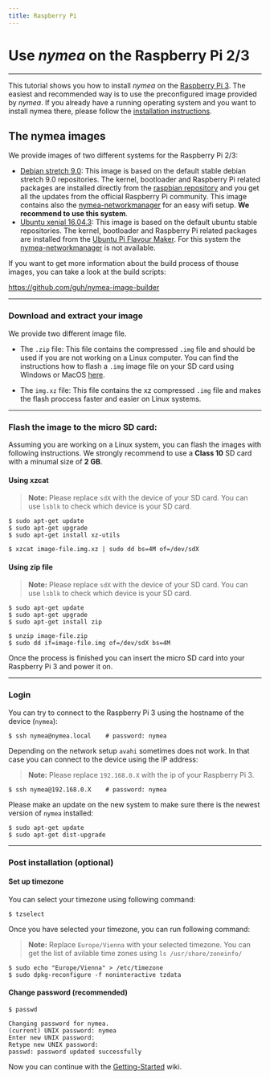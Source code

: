 ```yaml
---
title: Raspberry Pi
---
```


# Use *nymea* on the Raspberry Pi 2/3
--------------------------------------------

This tutorial shows you how to install *nymea* on the [Raspberry Pi 3](https://www.raspberrypi.org/). The easiest and recommended way is to use the preconfigured image provided by *nymea*. If you already have a running operating system and you want to install nymea there, please follow the [installation instructions](/documentation/nymea/master/install/).

## The nymea images

We provide images of two different systems for the Raspberry Pi 2/3:

* [Debian stretch 9.0](https://jenkins.nymea.io/view/images/job/raspberry-pi-3-nymea-image-debian-stretch/lastStableBuild/): This image is based on the default stable debian stretch 9.0 repositories. The kernel, bootloader and Raspberry Pi related packages are installed directly from the [raspbian repository](https://www.raspbian.org/RaspbianRepository) and you get all the updates from the official Raspberry Pi community. This image contains also the [nymea-networkmanager](https://github.com/guh/nymea-networkmanager) for an easy wifi setup. **We recommend to use this system**.
* [Ubuntu xenial 16.04.3](https://jenkins.nymea.io/view/images/job/raspberry-pi-3-nymea-image-ubuntu-xenial/lastStableBuild/): This image is based on the default ubuntu stable repositories. The kernel, bootloader and Raspberry Pi related packages are installed from the [Ubuntu Pi Flavour Maker](https://ubuntu-pi-flavour-maker.org/). For this system the [nymea-networkmanager](https://github.com/guh/nymea-networkmanager) is not available.

If you want to get more information about the build process of thouse images, you can take a look at the build scripts:

https://github.com/guh/nymea-image-builder


-----------------------------------------------------
### Download and extract your image

We provide two different image file.

* The `.zip` file: This file contains the compressed `.img` file and should be used if you are not working on a Linux computer. You can find the instructions how to flash a `.img` image file on your SD card using Windows or MacOS [here](https://www.raspberrypi.org/documentation/installation/installing-images/).

* The `img.xz` file: This file contains the xz compressed `.img` file and makes the flash proccess faster and easier on Linux systems.


-----------------------------------------------------
### Flash the image to the micro SD card:

Assuming you are working on a Linux system, you can flash the images with following instructions. We strongly recommend to use a **Class 10** SD card with a minumal size of **2 GB**.

#### Using xzcat

> **Note:** Please replace `sdX` with the device of your SD card. You can use `lsblk` to check which device is your SD card.

    $ sudo apt-get update
    $ sudo apt-get upgrade
    $ sudo apt-get install xz-utils
    
    $ xzcat image-file.img.xz | sudo dd bs=4M of=/dev/sdX


#### Using zip file

> **Note:** Please replace `sdX` with the device of your SD card. You can use `lsblk` to check which device is your SD card.

    $ sudo apt-get update
    $ sudo apt-get upgrade
    $ sudo apt-get install zip
    
    $ unzip image-file.zip
    $ sudo dd if=image-file.img of=/dev/sdX bs=4M


Once the process is finished you can insert the micro SD card into your Raspberry Pi 3 and power it on.

-----------------------------------------------------

### Login
You can try to connect to the Raspberry Pi 3 using the hostname of the device (`nymea`):

    $ ssh nymea@nymea.local    # password: nymea

Depending on the network setup `avahi` sometimes does not work. In that case you can connect to the device using the IP address:

> **Note:** Please replace `192.168.0.X` with the ip of your Raspberry Pi 3.

    $ ssh nymea@192.168.0.X    # password: nymea

Please make an update on the new system to make sure there is the newest version of `nymea` installed:

    $ sudo apt-get update
    $ sudo apt-get dist-upgrade


-----------------------------------------------------
### Post installation (optional)

#### Set up timezone

You can select your timezone using following command:

    $ tzselect

Once you have selected your timezone, you can run following command:
> **Note:** Replace `Europe/Vienna` with your selected timezone. You can get the list of avilable time zones using `ls /usr/share/zoneinfo/`

    $ sudo echo "Europe/Vienna" > /etc/timezone
    $ sudo dpkg-reconfigure -f noninteractive tzdata

#### Change password (recommended)

    $ passwd
    
    Changing password for nymea.
    (current) UNIX password: nymea
    Enter new UNIX password:
    Retype new UNIX password:
    passwd: password updated successfully


Now you can continue with the [Getting-Started](/documentation/nymea/master/getting-started) wiki.
